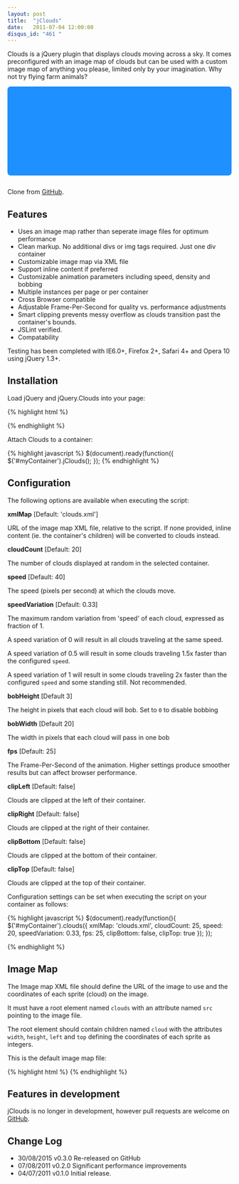 ```yaml
---
layout: post
title:  "jClouds"
date:   2011-07-04 12:00:00
disqus_id: "461 "
---
```


Clouds is a jQuery plugin that displays clouds moving across a sky. It comes preconfigured with an
image map of clouds but can be used with a custom image map of anything you please, limited only by
your imagination. Why not try flying farm animals?

<script type="text/javascript" src="https://code.jquery.com/jquery-1.11.3.min.js"></script>
<script type="text/javascript" src="{{ site.baseurl }}/assets/2011-06-04-jclouds/jquery.clouds-0.2.js"></script>
<script type="text/javascript">
    $(document).ready(function(){
        
        $('#clouds').clouds({
                            xmlMap: '{{ site.baseurl }}/assets/2011-06-04-jclouds/clouds.xml',
                            bobHeight: 0,
                            speed: 20
                            });
                            
        $('#clouds').clouds({
                            xmlMap: '{{ site.baseurl }}/assets/2011-06-04-jclouds/misc.xml',
                            cloudCount: 1,
                            bobHeight: 10
                            });
    });
</script>
<div id="clouds" style="position:relative; background-color: #1E90FF; overflow: hidden; height:200px; width: 100%; border-radius: 7px; margin-bottom: 2em;"></div>

Clone from [GitHub](https://github.com/cavaliercoder/jquery.clouds).

## Features

* Uses an image map rather than seperate image files for optimum performance
* Clean markup. No additional divs or img tags required. Just one div container
* Customizable image map via XML file
* Support inline content if preferred
* Customizable animation parameters including speed, density and bobbing
* Multiple instances per page or per container
* Cross Browser compatible
* Adjustable Frame-Per-Second for quality vs. performance adjustments
* Smart clipping prevents messy overflow as clouds transition past the container's bounds.
* JSLint verified.
* Compatability


Testing has been completed with IE6.0+, Firefox 2+, Safari 4+ and Opera 10 using jQuery 1.3+.

## Installation

Load jQuery and jQuery.Clouds into your page:

{% highlight html %}
<script type="text/javascript" src="http://code.jquery.com/jquery-1.6.2.js"></script>
<script type="text/javascript" src="jquery.clouds.js"></script>
{% endhighlight %}

Attach Clouds to a container:

{% highlight javascript %}
$(document).ready(function({
    $('#myContainer').jClouds();
});
{% endhighlight %}

## Configuration

The following options are available when executing the script:

__xmlMap__ [Default: 'clouds.xml']

URL of the image map XML file, relative to the script. If none provided, inline content (ie. the
container's children) will be converted to clouds instead.

__cloudCount__ [Default: 20]

The number of clouds displayed at random in the selected container.

__speed__ [Default: 40]

The speed (pixels per second) at which the clouds move.

__speedVariation__ [Default: 0.33]

The maximum random variation from 'speed' of each cloud, expressed as fraction of 1.

A speed variation of 0 will result in all clouds traveling at the same speed.

A speed variation of 0.5 will result in some clouds traveling 1.5x faster than the configured
`speed`.

A speed variation of 1 will result in some clouds traveling 2x faster than the configured `speed`
and some standing still. Not recommended.

__bobHeight__ [Default 3]

The height in pixels that each cloud will bob. Set to `0` to disable bobbing

__bobWidth__ [Default 20]

The width in pixels that each cloud will pass in one bob

__fps__ [Default: 25]

The Frame-Per-Second of the animation. Higher settings produce smoother results but can affect
browser performance.

__clipLeft__ [Default: false]

Clouds are clipped at the left of their container.

__clipRight__ [Default: false]

Clouds are clipped at the right of their container.

__clipBottom__ [Default: false]

Clouds are clipped at the bottom of their container.

__clipTop__ [Default: false]

Clouds are clipped at the top of their container.

Configuration settings can be set when executing the script on your container as follows:

{% highlight javascript %}
$(document).ready(function(){
    $('#myContainer').clouds({
        xmlMap: 'clouds.xml',
        cloudCount: 25,
        speed: 20,
        speedVariation: 0.33,
        fps: 25,
        clipBottom: false,
        clipTop: true
    });
});

{% endhighlight %}

## Image Map

The Image map XML file should define the URL of the image to use and the coordinates of each sprite
(cloud) on the image.

It must have a root element named `clouds` with an attribute named `src` pointing to the image file.

The root element should contain children named `cloud` with the attributes `width`, `height`, `left`
and `top` defining the coordinates of each sprite as integers.

This is the default image map file:

{% highlight html %}
<clouds src="clouds.png">
    <cloud left="0" top="0" width="176" height="68" />
    <cloud left="176" top="0" width="194" height="69" />
    <cloud left="0" top="68" width="142" height="67" />
    <cloud left="142" top="69" width="201" height="67" />
    <cloud left="0" top="135" width="106" height="50" />
    <cloud left="106" top="137" width="93" height="46" />
    <cloud left="199" top="136" width="115" height="65" />
    <cloud left="0" top="185" width="77" height="34" />
    <cloud left="77" top="184" width="122" height="43" />
    <cloud left="199" top="201" width="47" height="22" />
    <cloud left="251" top="201" width="58" height="29" />
</clouds>
{% endhighlight %}

## Features in development

jClouds is no longer in development, however pull requests are welcome on
[GitHub](https://github.com/cavaliercoder/jquery.clouds).

## Change Log

* 30/08/2015 v0.3.0 Re-released on GitHub
* 07/08/2011 v0.2.0 Significant performance improvements
* 04/07/2011 v0.1.0 Initial release.
